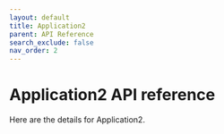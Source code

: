 ```yaml
---
layout: default
title: Application2
parent: API Reference
search_exclude: false
nav_order: 2
---
```


# Application2 API reference

Here are the details for Application2.